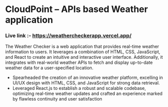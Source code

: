 # CloudPoint – APIs based Weather application
### Live link :- https://weathercheckerapp.vercel.app/

The Weather Checker is a web application that provides real-time weather information to users. It leverages a combination of HTML, CSS, JavaScript, and React to create an intuitive and interactive user interface. Additionally, it integrates with real-world weather APIs to fetch and display up-to-date weather data for a user-specified location.

* Spearheaded the creation of an innovative weather platform, excelling in UI/UX design with HTML, CSS, and JavaScript for strong data retrieval.
* Leveraged React.js to establish a robust and scalable codebase, optimizing real-time weather updates and crafted an experience marked by flawless continuity and user satisfaction
